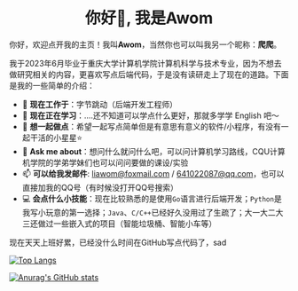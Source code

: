 <h1 align="center">你好👋, 我是Awom</h1>
<!-- <h3 align="center">重庆大学 计算机科学与技术专业</h3> -->

<!--
**Aw0m/Aw0m** is a ✨ _special_ ✨ repository because its `README.md` (this file) appears on your GitHub profile.

Here are some ideas to get you started:

- 🔭 I’m currently working on ...
- 🌱 I’m currently learning ...
- 👯 I’m looking to collaborate on ...
- 🤔 I’m looking for help with ...
- 💬 Ask me about ...
- 📫 How to reach me: 
- 😄 Pronouns: ...
- ⚡ Fun fact: ...
-->

你好，欢迎点开我的主页！我叫**Awom**，当然你也可以叫我另一个昵称：**爬爬**。

我于2023年6月毕业于重庆大学计算机学院计算机科学与技术专业，因为不想去做研究相关的内容，更喜欢写点后端代码，于是没有读研走上了现在的道路。下面是我的一些简单的介绍：

- 🔭 **现在工作于**：字节跳动（后端开发工程师）
- 🌱 **现在正在学习**：....还不知道可以学点什么更好，那就多学学 English 吧～
- 👯 **想一起做点**：希望一起写点简单但是有意思有意义的软件/小程序，有没有一起干活的小星星⭐️
- 💬 **Ask me about**：想问什么就问什么吧，可以问计算机学习路线，CQU计算机学院的学弟学妹们也可以问问要做的课设/实验
- 📫 **可以给我发邮件**: liawom@foxmail.com / 641022087@qq.com，也可以直接加我的QQ号（有时候没打开QQ号搜索）
- 💻 **会点什么小技能**：现在比较熟悉的是使用`Go`语言进行后端开发；`Python`是我写小玩意的第一选择；`Java`、`C/C++`已经好久没用过了生疏了；大一大二大三还做过一些嵌入式的项目（智能垃圾桶、智能小车等）

现在天天上班好累，已经没什么时间在GitHub写点代码了，sad

[![Top Langs](https://github-readme-stats.vercel.app/api/top-langs/?username=Aw0m&layout=compact&hide=javascript,html)](https://github.com/anuraghazra/github-readme-stats)

[![Anurag's GitHub stats](https://github-readme-stats.vercel.app/api?username=Aw0m&show_icons=true&count_private=true)](https://github.com/anuraghazra/github-readme-stats)
